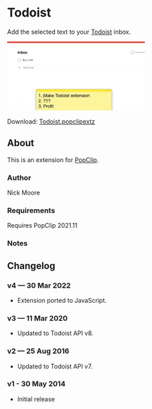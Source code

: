 # Todoist

Add the selected text to your [Todoist](https://todoist.com/) inbox.

<img src="https://raw.githubusercontent.com/pilotmoon/PopClip-Extensions/master/source/Todoist.popclipext/Todoist-demo.gif" width="320px">

Download: [Todoist.popclipextz](https://github.com/pilotmoon/PopClip-Extensions/raw/master/extensions/Todoist.popclipextz)

## About

This is an extension for [PopClip](https://pilotmoon.com/popclip/).

### Author

Nick Moore

### Requirements

Requires PopClip 2021.11

### Notes

## Changelog

### v4 — 30 Mar 2022

* Extension ported to JavaScript.

### v3 — 11 Mar 2020

* Updated to Todoist API v8.

### v2 — 25 Aug 2016

* Updated to Todoist API v7.

### v1 - 30 May 2014

* Initial release
